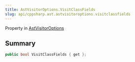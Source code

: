 ```yaml
---
title: AstVisitorOptions.VisitClassFields
slug: api/cppsharp.ast.astvisitoroptions.visitclassfields
---
```

Property in [AstVisitorOptions](/api/cppsharp/ast/astvisitoroptions)

## Summary



```csharp
public bool VisitClassFields { get };
```


